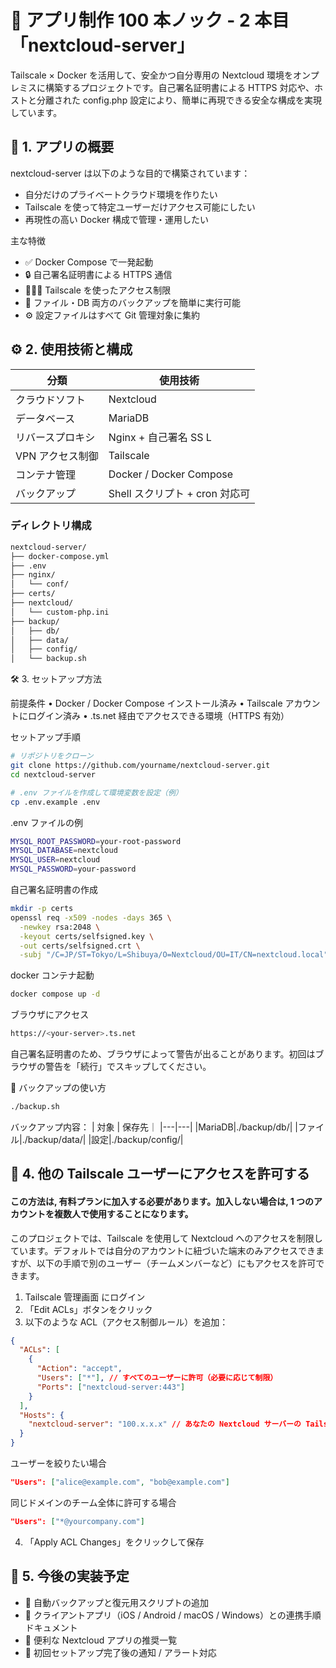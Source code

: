 # 🥊 アプリ制作 100 本ノック - 2 本目「nextcloud-server」

Tailscale × Docker を活用して、安全かつ自分専用の Nextcloud 環境をオンプレミスに構築するプロジェクトです。自己署名証明書による HTTPS 対応や、ホストと分離された config.php 設定により、簡単に再現できる安全な構成を実現しています。

## 📌 1. アプリの概要

nextcloud-server は以下のような目的で構築されています：

- 自分だけのプライベートクラウド環境を作りたい
- Tailscale を使って特定ユーザーだけアクセス可能にしたい
- 再現性の高い Docker 構成で管理・運用したい

主な特徴

- ✅ Docker Compose で一発起動
- 🔒 自己署名証明書による HTTPS 通信
- 🧑‍🤝‍🧑 Tailscale を使ったアクセス制限
- 📂 ファイル・DB 両方のバックアップを簡単に実行可能
- ⚙️ 設定ファイルはすべて Git 管理対象に集約

## ⚙️ 2. 使用技術と構成

| 分類             | 使用技術                       |
| ---------------- | ------------------------------ |
| クラウドソフト   | Nextcloud                      |
| データベース     | MariaDB                        |
| リバースプロキシ | Nginx + 自己署名 SS L          |
| VPN アクセス制御 | Tailscale                      |
| コンテナ管理     | Docker / Docker Compose        |
| バックアップ     | Shell スクリプト + cron 対応可 |

### ディレクトリ構成

```bash
nextcloud-server/
├── docker-compose.yml
├── .env
├── nginx/
│   └── conf/
├── certs/
├── nextcloud/
│   └── custom-php.ini
├── backup/
│   ├── db/
│   ├── data/
│   ├── config/
│   └── backup.sh
```

🛠 3. セットアップ方法

前提条件
• Docker / Docker Compose インストール済み
• Tailscale アカウントにログイン済み
• .ts.net 経由でアクセスできる環境（HTTPS 有効）

セットアップ手順

```bash
# リポジトリをクローン
git clone https://github.com/yourname/nextcloud-server.git
cd nextcloud-server

# .env ファイルを作成して環境変数を設定（例）
cp .env.example .env
```

.env ファイルの例

```bash
MYSQL_ROOT_PASSWORD=your-root-password
MYSQL_DATABASE=nextcloud
MYSQL_USER=nextcloud
MYSQL_PASSWORD=your-password
```

自己署名証明書の作成

```bash
mkdir -p certs
openssl req -x509 -nodes -days 365 \
  -newkey rsa:2048 \
  -keyout certs/selfsigned.key \
  -out certs/selfsigned.crt \
  -subj "/C=JP/ST=Tokyo/L=Shibuya/O=Nextcloud/OU=IT/CN=nextcloud.local"
```

docker コンテナ起動

```bash
docker compose up -d
```

ブラウザにアクセス

```bash
https://<your-server>.ts.net
```

自己署名証明書のため、ブラウザによって警告が出ることがあります。初回はブラウザの警告を「続行」でスキップしてください。

💾 バックアップの使い方

```bash
./backup.sh
```

バックアップ内容：
| 対象 | 保存先｜
|---|---|
|MariaDB|./backup/db/|
|ファイル|./backup/data/|
|設定|./backup/config/|

## 🔐 4. 他の Tailscale ユーザーにアクセスを許可する

#### この方法は, 有料プランに加入する必要があります。加入しない場合は, 1 つのアカウントを複数人で使用することになります。

このプロジェクトでは、Tailscale を使用して Nextcloud へのアクセスを制限しています。デフォルトでは自分のアカウントに紐づいた端末のみアクセスできますが、以下の手順で別のユーザー（チームメンバーなど）にもアクセスを許可できます。

1. Tailscale 管理画面 にログイン
2. 「Edit ACLs」ボタンをクリック
3. 以下のような ACL（アクセス制御ルール）を追加：

```json
{
  "ACLs": [
    {
      "Action": "accept",
      "Users": ["*"], // すべてのユーザーに許可（必要に応じて制限）
      "Ports": ["nextcloud-server:443"]
    }
  ],
  "Hosts": {
    "nextcloud-server": "100.x.x.x" // あなたの Nextcloud サーバーの Tailscale IP
  }
}
```

ユーザーを絞りたい場合

```json
"Users": ["alice@example.com", "bob@example.com"]
```

同じドメインのチーム全体に許可する場合

```json
"Users": ["*@yourcompany.com"]
```

4. 「Apply ACL Changes」をクリックして保存

## 🚧 5. 今後の実装予定

- 🔄 自動バックアップと復元用スクリプトの追加
- 📱 クライアントアプリ（iOS / Android / macOS / Windows）との連携手順ドキュメント
- 🧩 便利な Nextcloud アプリの推奨一覧
- 💬 初回セットアップ完了後の通知 / アラート対応
